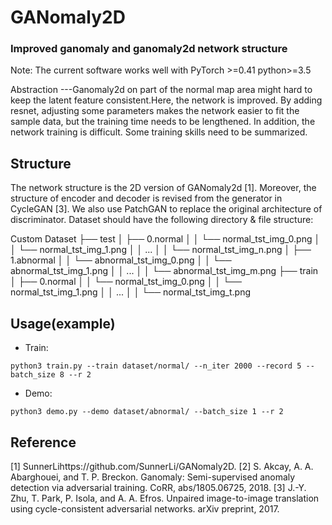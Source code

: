 # GANomaly2D
### Improved ganomaly and ganomaly2d network structure
Note: The current software works well with PyTorch >=0.41 python>=3.5

Abstraction
---Ganomaly2d on part of the normal map area might hard to keep the latent feature consistent.Here, the network is improved. By adding resnet, adjusting some parameters makes the network easier to fit the sample data, but the training time needs to be lengthened. In addition, the network training is difficult. Some training skills need to be summarized.

Structure
---
The network structure is the 2D version of GANomaly2d [1]. Moreover, the structure of encoder and decoder is revised from the generator in CycleGAN [3]. We also use PatchGAN to replace the original architecture of discriminator.
Dataset should have the following directory & file structure:

Custom Dataset
├── test
│   ├── 0.normal
│   │   └── normal_tst_img_0.png
│   │   └── normal_tst_img_1.png
│   │   ...
│   │   └── normal_tst_img_n.png
│   ├── 1.abnormal
│   │   └── abnormal_tst_img_0.png
│   │   └── abnormal_tst_img_1.png
│   │   ...
│   │   └── abnormal_tst_img_m.png
├── train
│   ├── 0.normal
│   │   └── normal_tst_img_0.png
│   │   └── normal_tst_img_1.png
│   │   ...
│   │   └── normal_tst_img_t.png


Usage(example)
---
* Train:
```
python3 train.py --train dataset/normal/ --n_iter 2000 --record 5 --batch_size 8 --r 2
```
* Demo:
```
python3 demo.py --demo dataset/abnormal/ --batch_size 1 --r 2
```

Reference
---
[1] SunnerLihttps://github.com/SunnerLi/GANomaly2D.
[2] S. Akcay, A. A. Abarghouei, and T. P. Breckon. Ganomaly: Semi-supervised anomaly detection via adversarial training. CoRR, abs/1805.06725, 2018.
[3] J.-Y. Zhu, T. Park, P. Isola, and A. A. Efros. Unpaired image-to-image translation using cycle-consistent adversarial networks. arXiv preprint, 2017.      
